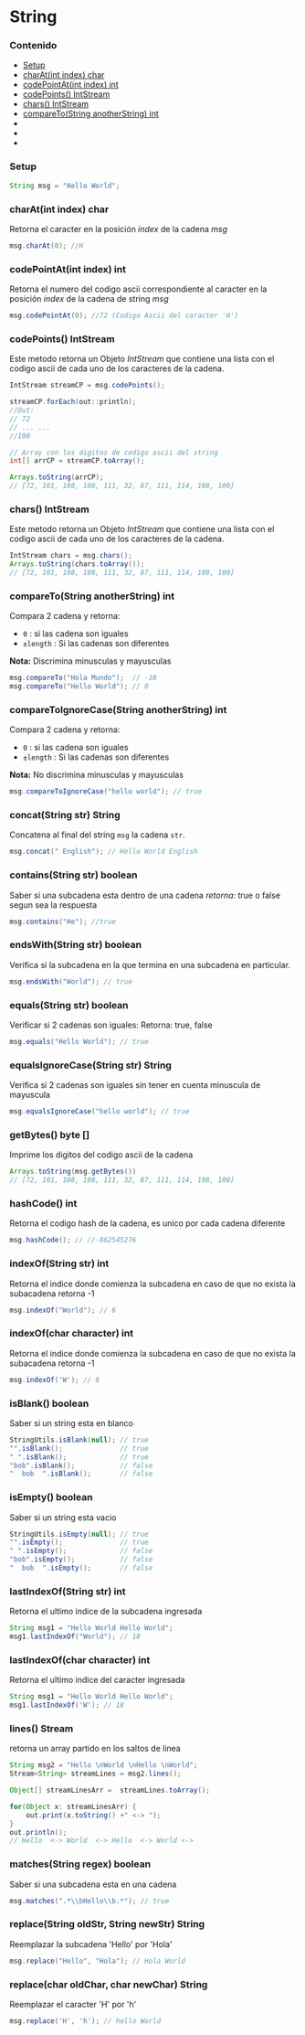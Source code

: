 # String

### Contenido

* [Setup](#)
* [charAt(int index) char](#)
* [codePointAt(int index) int](#)
* [codePoints() IntStream](#)
* [chars() IntStream](#)
* [compareTo(String anotherString) int](#)
* [](#)
* [](#)
* [](#)

### Setup
```java
String msg = "Hello World";
```

### charAt(int index) char

Retorna el caracter en la posición _index_ de la cadena _msg_

```java
msg.charAt(0); //H
```
### codePointAt(int index) int

Retorna el numero del codigo ascii correspondiente al caracter en la posición _index_ de la cadena de string _msg_

```java
msg.codePointAt(0); //72 (Codigo Ascii del caracter 'H')
```
### codePoints() IntStream

Este metodo retorna un Objeto _IntStream_ que contiene una lista con el codigo ascii de cada uno de los caracteres de la cadena. 

```java
IntStream streamCP = msg.codePoints();

streamCP.forEach(out::println);
//Out:
// 72
// ... ...
//100

// Array con los digitos de codigo ascii del string
int[] arrCP = streamCP.toArray();

Arrays.toString(arrCP);
// [72, 101, 108, 108, 111, 32, 87, 111, 114, 108, 100]
```

### chars() IntStream

Este metodo retorna un Objeto _IntStream_ que contiene una lista con el codigo ascii de cada uno de los caracteres de la cadena. 

```java
IntStream chars = msg.chars();
Arrays.toString(chars.toArray());
// [72, 101, 108, 108, 111, 32, 87, 111, 114, 108, 100]
```

### compareTo(String anotherString) int

Compara 2 cadena y retorna:

* `0` : si las cadena son iguales
* `±length` : Si las cadenas son diferentes

**Nota:** Discrimina minusculas y mayusculas
```java
msg.compareTo("Hola Mundo");  // -10
msg.compareTo("Hello World"); // 0
```

### compareToIgnoreCase(String anotherString) int

Compara 2 cadena y retorna:

* `0` : si las cadena son iguales
* `±length` : Si las cadenas son diferentes

**Nota:** No discrimina minusculas y mayusculas

```java
msg.compareToIgnoreCase("hello world"); // true
```

### concat(String str) String

Concatena al final del string `msg` la cadena `str`.

```java
msg.concat(" English"); // Hello World English
```

### contains(String str) boolean

Saber si una subcadena esta dentro de una cadena
_retorna:_ true o false segun sea la respuesta

```java
msg.contains("He"); //true
```

### endsWith(String str) boolean

Verifica si la subcadena en la que termina en una subcadena en particular.

```java
msg.endsWith("World"); // true
```

### equals(String str) boolean

Verificar si 2 cadenas son iguales:
Retorna: true, false

```java
msg.equals("Hello World"); // true
```

### equalsIgnoreCase(String str) String

Verifica si 2 cadenas son iguales sin tener en cuenta minuscula de mayuscula

```java
msg.equalsIgnoreCase("hello world"); // true
```

### getBytes() byte []

Imprime los digitos del codigo ascii de la cadena

```java
Arrays.toString(msg.getBytes())
// [72, 101, 108, 108, 111, 32, 87, 111, 114, 108, 100]
```

### hashCode() int
Retorna el codigo hash de la cadena, es unico por cada cadena diferente

```java
msg.hashCode(); // //-862545276
```

### indexOf(String str) int

Retorna el indice donde comienza la subcadena en caso de que no exista la subacadena retorna -1

```java
msg.indexOf("World"); // 6
```

### indexOf(char character) int

Retorna el indice donde comienza la subcadena en caso de que no exista la subacadena retorna -1

```java
msg.indexOf('W'); // 6
```

### isBlank() boolean

Saber si un string esta en blanco

```java
StringUtils.isBlank(null); // true
"".isBlank();              // true  
" ".isBlank();             // true  
"bob".isBlank();           // false  
"  bob  ".isBlank();       // false
```

### isEmpty() boolean

Saber si un string esta vacio

```java
StringUtils.isEmpty(null); // true
"".isEmpty();              // true  
" ".isEmpty();             // false  
"bob".isEmpty();           // false  
"  bob  ".isEmpty();       // false
```

### lastIndexOf(String str) int

Retorna el ultimo indice de la subcadena ingresada

```java
String msg1 = "Hello World Hello World";
msg1.lastIndexOf("World"); // 18
```

### lastIndexOf(char character) int

Retorna el ultimo indice del caracter ingresada

```java
String msg1 = "Hello World Hello World";
msg1.lastIndexOf('W'); // 18
```

       
### lines() Stream<String>

retorna un array partido en los saltos de linea

```java
String msg2 = "Hello \nWorld \nHello \nWorld";
Stream<String> streamLines = msg2.lines();

Object[] streamLinesArr =  streamLines.toArray();

for(Object x: streamLinesArr) {
    out.print(x.toString() +" <-> ");
}
out.println();
// Hello  <-> World  <-> Hello  <-> World <->
```

### matches(String regex) boolean

Saber si una subcadena esta en una cadena

```java
msg.matches(".*\\bHello\\b.*"); // true
```

### replace(String oldStr, String newStr) String

Reemplazar la subcadena 'Hello' por 'Hola'

```java
msg.replace("Hello", "Hola"); // Hola World
```

### replace(char oldChar, char newChar) String

Reemplazar el caracter 'H' por 'h'

```java
msg.replace('H', 'h'); // hello World
```
        
        